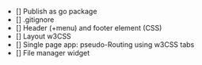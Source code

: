 - [] Publish as go package
- [] .gitignore
- [] Header (+menu) and footer element (CSS)
- [] Layout w3CSS
- [] Single page app: pseudo-Routing using w3CSS tabs
- [] File manager widget